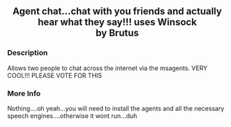 ﻿<div align="center">

## Agent chat...chat with you friends and actually hear what they say!!! uses Winsock<br/>by Brutus


</div>

### Description

Allows two people to chat across the internet via the msagents. VERY COOL!!! PLEASE VOTE FOR THIS
 
### More Info
 
Nothing....oh yeah...you will need to install the agents and all the necessary speech engines....otherwise it wont run...duh
